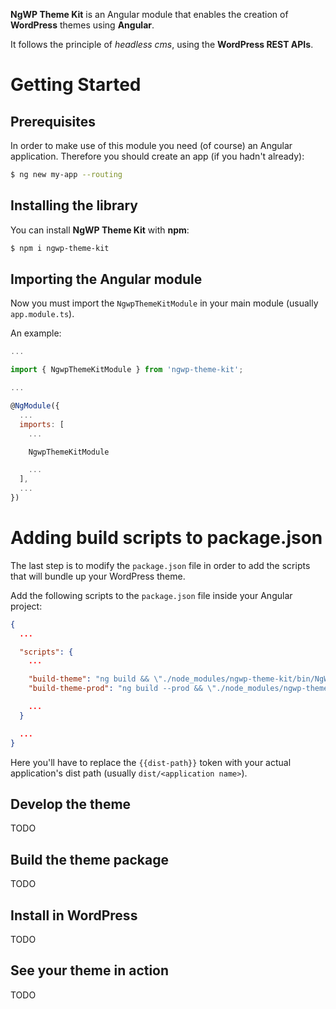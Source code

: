 **NgWP Theme Kit** is an Angular module that enables the creation of **WordPress** themes using **Angular**.

It follows the principle of _headless cms_, using the **WordPress REST APIs**.

# Getting Started

## Prerequisites
In order to make use of this module you need (of course) an Angular application.
Therefore you should create an app (if you hadn't already):

```bash
$ ng new my-app --routing
```

## Installing the library
You can install **NgWP Theme Kit** with **npm**:

```bash
$ npm i ngwp-theme-kit
```

## Importing the Angular module
Now you must import the ```NgwpThemeKitModule``` in your main module (usually ```app.module.ts```).

An example:

```js
...

import { NgwpThemeKitModule } from 'ngwp-theme-kit';

...

@NgModule({
  ...
  imports: [
    ...

    NgwpThemeKitModule

    ...
  ],
  ...
})
```

# Adding build scripts to package.json
The last step is to modify the ```package.json``` file in order to add the scripts that will bundle up your WordPress theme.

Add the following scripts to the ```package.json``` file inside your Angular project:

```json
{
  ...

  "scripts": {
    ...

    "build-theme": "ng build && \"./node_modules/ngwp-theme-kit/bin/NgWP.ThemeBuilder.exe\" {{dist-path}}",
    "build-theme-prod": "ng build --prod && \"./node_modules/ngwp-theme-kit/bin/NgWP.ThemeBuilder.exe\" {{dist-path}}"

    ...
  }

  ...
}
```

Here you'll have to replace the ```{{dist-path}}``` token with your actual application's dist path (usually ```dist/<application name>```).

## Develop the theme
TODO

## Build the theme package
TODO

## Install in WordPress
TODO

## See your theme in action
TODO